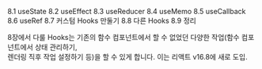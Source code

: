 8.1 useState
8.2 useEffect
8.3 useReducer
8.4 useMemo
8.5 useCallback
8.6 useRef
8.7 커스텀 Hooks 만둘기
8.8 다른 Hooks
8.9 정리


8장에서 다룰 Hooks는 기존의 함수 컴포넌트에서 할 수 없었던 다양한 작업(함수 컴포넌트에서 상태 관리하기, <br/>
렌더링 직후 작업 설정하기 등)을 할 수 있게 합니다. 이는 리액트 v16.8에 새로 도입. <br/>


